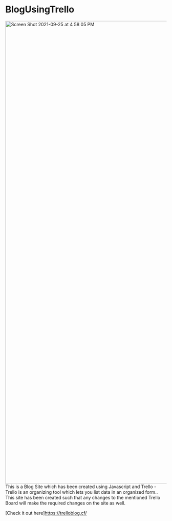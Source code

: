 # BlogUsingTrello



<img width="1440" alt="Screen Shot 2021-09-25 at 4 58 05 PM" src="https://user-images.githubusercontent.com/72745185/134769861-7e6dd79d-0f79-48d2-a3f2-da819a712679.png">
This is a Blog Site which has been created using Javascript and Trello - Trello is an organizing tool which lets you list data in an organized form.. This site has been created such that any changes to the mentioned Trello  Board will make the required changes on the site as well.


[Check it out here]https://trelloblog.cf/
